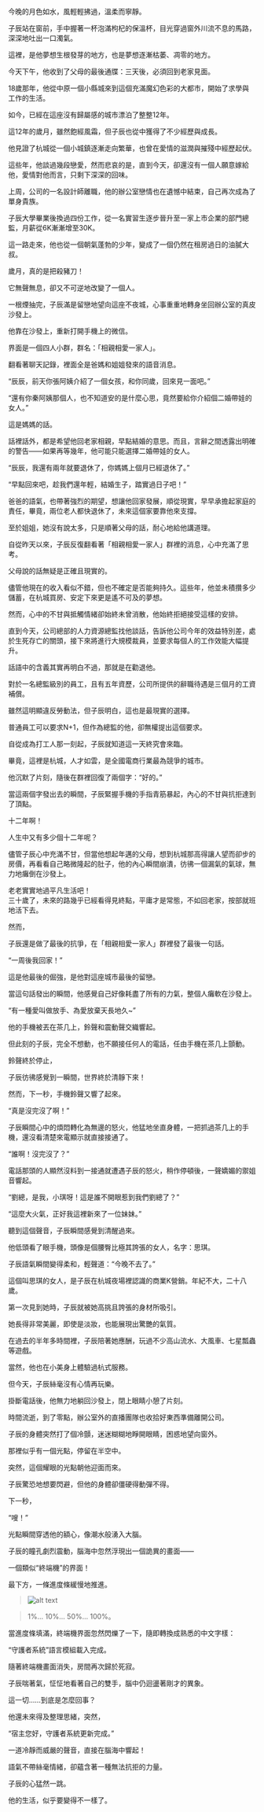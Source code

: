 今晚的月色如水，風輕輕拂過，溫柔而寧靜。

子辰站在窗前，手中握著一杯泡滿枸杞的保溫杯，目光穿過窗外川流不息的馬路，深深地吐出一口濁氣。

這裡，是他夢想生根發芽的地方，也是夢想逐漸枯萎、凋零的地方。

今天下午，他收到了父母的最後通牒：三天後，必須回到老家見面。

18歲那年，他從中原一個小縣城來到這個充滿魔幻色彩的大都市，開始了求學與工作的生活。

如今，已經在這座沒有歸屬感的城市漂泊了整整12年。

這12年的歲月，雖然飽經風霜，但子辰也從中獲得了不少經歷與成長。

他見證了杭城從一個小城鎮逐漸走向繁華，也曾在愛情的滋潤與摧殘中經歷起伏。

這些年，他談過幾段戀愛，然而悲哀的是，直到今天，卻還沒有一個人願意嫁給他，愛情對他而言，只剩下深深的回味。

上周，公司的一名設計師離職，他的辦公室戀情也在遺憾中結束，自己再次成為了單身貴族。

子辰大學畢業後換過四份工作，從一名實習生逐步晉升至一家上市企業的部門總監，月薪從6K漸漸增至30K。

這一路走來，他也從一個朝氣蓬勃的少年，變成了一個仍然在租房過日的油膩大叔。

歲月，真的是把殺豬刀！

它無聲無息，卻又不可逆地改變了一個人。

一根煙抽完，子辰滿是留戀地望向這座不夜城，心事重重地轉身坐回辦公室的真皮沙發上。

他靠在沙發上，重新打開手機上的微信。

界面是一個四人小群，群名：「相親相愛一家人」。

翻看著聊天記錄，裡面全是爸媽和姐姐發來的語音消息。

“辰辰，前天你張阿姨介紹了一個女孩，和你同歲，回來見一面吧。”

“還有你秦阿姨那個人，也不知道安的是什麼心思，竟然要給你介紹個二婚帶娃的女人。”

這是媽媽的話。

話裡話外，都是希望他回老家相親，早點結婚的意思。而且，言辭之間透露出明確的警告——如果再等幾年，他可能只能選擇二婚帶娃的女人。

“辰辰，我還有兩年就要退休了，你媽媽上個月已經退休了。”

“早點回來吧，趁我們還年輕，結婚生子，踏實過日子吧！”

爸爸的語氣，也帶著強烈的期望，想讓他回家發展，順從現實，早早承擔起家庭的責任，畢竟，兩位老人都快退休了，未來這個家要靠他來支撐。

至於姐姐，她沒有說太多，只是順著父母的話，耐心地給他講道理。

自從昨天以來，子辰反復翻看著「相親相愛一家人」群裡的消息，心中充滿了思考。

父母說的話無疑是正確且現實的。

儘管他現在的收入看似不錯，但也不確定是否能夠持久。這些年，他並未積攢多少儲蓄，在杭城買房、安定下來更是遙不可及的夢想。

然而，心中的不甘與抵觸情緒卻始終未曾消散，他始終拒絕接受這樣的安排。

直到今天，公司總部的人力資源總監找他談話，告訴他公司今年的效益特別差，處於生死存亡的關頭，接下來將進行大規模裁員，並要求每個人的工作效能大幅提升。

話語中的含義其實再明白不過，那就是在勸退他。

對於一名總監級別的員工，且有五年資歷，公司所提供的辭職待遇是三個月的工資補償。

雖然這明顯違反勞動法，但子辰明白，這也是最現實的選擇。

普通員工可以要求N+1，但作為總監的他，卻無權提出這個要求。

自從成為打工人那一刻起，子辰就知道這一天終究會來臨。

畢竟，這裡是杭城，人才如雲，是全國電商行業最為競爭的城市。

他沉默了片刻，隨後在群裡回復了兩個字：“好的。”

當這兩個字發出去的瞬間，子辰緊握手機的手指青筋暴起，內心的不甘與抗拒達到了頂點。

十二年啊！

人生中又有多少個十二年呢？

儘管子辰心中充滿不甘，但當他想起年邁的父母，想到杭城那高得讓人望而卻步的房價，再看看自己略微隆起的肚子，他的內心瞬間崩潰，彷彿一個漏氣的氣球，無力地癱倒在沙發上。

老老實實地過平凡生活吧！  
三十歲了，未來的路幾乎已經看得見終點，平庸才是常態，不如回老家，按部就班地活下去。

然而，

子辰還是做了最後的抗爭，在「相親相愛一家人」群裡發了最後一句話。

“一周後我回家！”

這是他最後的倔強，是他對這座城市最後的留戀。

當這句話發出的瞬間，他感覺自己好像耗盡了所有的力氣，整個人癱軟在沙發上。

“有一種愛叫做放手、為愛放棄天長地久~”

他的手機被丟在茶几上，鈴聲和震動聲交織響起。

但此刻的子辰，完全不想動，也不願接任何人的電話，任由手機在茶几上顫動。

鈴聲終於停止，

子辰彷彿感覺到一瞬間，世界終於清靜下來！

然而，下一秒，手機鈴聲又響了起來。

“真是沒完沒了啊！”

子辰瞬間心中的煩悶轉化為無邊的怒火，他猛地坐直身體，一把抓過茶几上的手機，還沒看清楚來電顯示就直接接通了。

“誰啊！沒完沒了？”

電話那頭的人顯然沒料到一接通就遭遇子辰的怒火，稍作停頓後，一聲嬌媚的禦姐音響起。

“劉總，是我，小琪呀！這是誰不開眼惹到我們劉總了？”

“這麼大火氣，正好我這裡新來了一位妹妹。”

聽到這個聲音，子辰瞬間感覺到清醒過來。

他低頭看了眼手機，頭像是個腰臀比極其誇張的女人，名字：思琪。

子辰語氣瞬間變得柔和，輕聲道：“今晚不去了。”

這個叫思琪的女人，是子辰在杭城夜場裡認識的商業K營銷。年紀不大，二十八歲。

第一次見到她時，子辰就被她高挑且誇張的身材所吸引。

她長得非常美麗，即使是淡妝，也能展現出驚艷的氣質。

在過去的半年多時間裡，子辰陪著她應酬，玩過不少高山流水、大風車、七星瓢蟲等遊戲。

當然，他也在小美身上體驗過杭式服務。

但今天，子辰絲毫沒有心情再玩樂。

掛斷電話後，他無力地躺回沙發上，閉上眼睛小憩了片刻。

時間流逝，到了零點，辦公室外的直播團隊也收拾好東西準備離開公司。

子辰的身體突然打了個冷顫，迷迷糊糊地睜開眼睛，困惑地望向窗外。

那裡似乎有一個光點，停留在半空中。

突然，這個耀眼的光點朝他迎面而來。

子辰驚恐地想要閃避，但他的身體卻僵硬得動彈不得。

下一秒，

“嗖！”

光點瞬間穿透他的額心，像潮水般湧入大腦。

子辰的瞳孔劇烈震動，腦海中忽然浮現出一個詭異的畫面——

一個類似“終端機”的界面！

最下方，一條進度條緩慢地推進。

> ![alt text](images/終端機.jpg)

> 1%... 10%... 50%... 100%。

當進度條填滿，終端機界面忽然閃爍了一下，隨即轉換成熟悉的中文字樣：

“守護者系統”語言模組載入完成。

隨著終端機畫面消失，房間再次歸於死寂。

子辰喘著氣，怔怔地看著自己的雙手，腦中仍迴盪著剛才的異象。

這一切……到底是怎麼回事？

他還未來得及整理思緒，突然，

“宿主您好，守護者系統更新完成。”

一道冷靜而威嚴的聲音，直接在腦海中響起！

語氣不帶絲毫情緒，卻蘊含著一種無法抗拒的力量。

子辰的心猛然一跳。

他的生活，似乎要變得不一樣了。